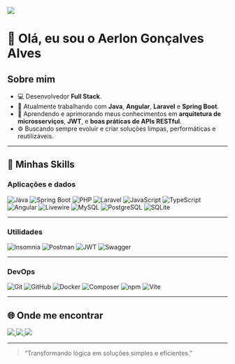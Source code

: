 ![](https://komarev.com/ghpvc/?username=Aerlonga&color=006bed)

# 👋 Olá, eu sou o Aerlon Gonçalves Alves

## Sobre mim

- 💻 Desenvolvedor **Full Stack**.  
- 💼 Atualmente trabalhando com **Java**, **Angular**, **Laravel** e **Spring Boot**.  
- 🌱 Aprendendo e aprimorando meus conhecimentos em **arquitetura de microsserviços**, **JWT**, e **boas práticas de APIs RESTful**.  
- ⚙️ Buscando sempre evoluir e criar soluções limpas, performáticas e reutilizáveis.  

---

## 🧠 Minhas Skills

### **Aplicações e dados**

![Java](https://img.shields.io/badge/-Java-333333?style=flat&logo=java&logoColor=007396)
![Spring Boot](https://img.shields.io/badge/-Spring%20Boot-333333?style=flat&logo=springboot&logoColor=6DB33F)
![PHP](https://img.shields.io/badge/-PHP-333333?style=flat&logo=php&logoColor=777BB4)
![Laravel](https://img.shields.io/badge/-Laravel-333333?style=flat&logo=laravel&logoColor=FF2D20)
![JavaScript](https://img.shields.io/badge/-JavaScript-333333?style=flat&logo=javascript)
![TypeScript](https://img.shields.io/badge/-TypeScript-333333?style=flat&logo=typescript)
![Angular](https://img.shields.io/badge/-Angular-333333?style=flat&logo=angular&logoColor=DD0031)
![Livewire](https://img.shields.io/badge/-Livewire-333333?style=flat&logo=laravel&logoColor=FF2D20)
![MySQL](https://img.shields.io/badge/-MySQL-333333?style=flat&logo=mysql)
![PostgreSQL](https://img.shields.io/badge/-PostgreSQL-333333?style=flat&logo=postgresql)
![SQLite](https://img.shields.io/badge/-SQLite-333333?style=flat&logo=sqlite)

---

### **Utilidades**

![Insomnia](https://img.shields.io/badge/-Insomnia-333333?style=flat&logo=insomnia)
![Postman](https://img.shields.io/badge/-Postman-333333?style=flat&logo=postman)
![JWT](https://img.shields.io/badge/-JWT-333333?style=flat&logo=jsonwebtokens)
![Swagger](https://img.shields.io/badge/-Swagger-333333?style=flat&logo=swagger)

---

### **DevOps**

![Git](https://img.shields.io/badge/-Git-333333?style=flat&logo=git)
![GitHub](https://img.shields.io/badge/-GitHub-333333?style=flat&logo=github)
![Docker](https://img.shields.io/badge/-Docker-333333?style=flat&logo=docker)
![Composer](https://img.shields.io/badge/-Composer-333333?style=flat&logo=composer)
![npm](https://img.shields.io/badge/-npm-333333?style=flat&logo=npm)
![Vite](https://img.shields.io/badge/-Vite-333333?style=flat&logo=vite)


---

## 🌐 Onde me encontrar

<a href="https://www.linkedin.com/in/aerlon-gon%C3%A7alves-alves-934901143/?locale=en_US" target="_blank">
  <img src="https://img.shields.io/badge/-Aerlon%20Gonçalves%20Alves-blue?style=flat-square&logo=Linkedin&logoColor=white" />
</a>
<a href="mailto:aerlon.as@gmail.com" target="_blank">
  <img src="https://img.shields.io/badge/-E--mail-006bed?style=flat-square&logo=Gmail&logoColor=white" />
</a>
<a href="https://github.com/Aerlonga" target="_blank">
  <img src="https://img.shields.io/github/followers/Aerlonga?label=follow&style=social" />
</a>

---

> “Transformando lógica em soluções simples e eficientes.”
